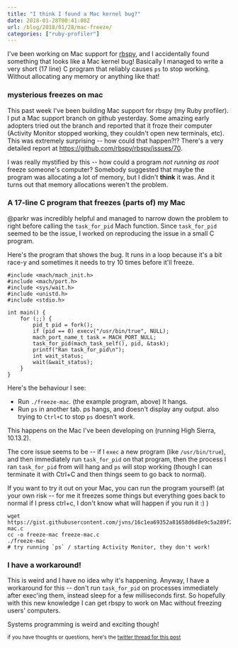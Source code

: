 ```yaml
---
title: "I think I found a Mac kernel bug?"
date: 2018-01-28T00:41:08Z
url: /blog/2018/01/28/mac-freeze/
categories: ["ruby-profiler"]
---
```


I've been working on Mac support for [rbspy](https://github.com/rbspy/rbspy), and I accidentally
found something that looks like a Mac kernel bug!  Basically I managed to write a very short (17
line) C program that reliably causes `ps` to stop working. Without allocating any memory or anything
like that!

### mysterious freezes on mac

This past week I've been building Mac support for rbspy (my Ruby profiler). I put a Mac support
branch on github yesterday. Some amazing early adopters tried out the branch and reported that it
froze their computer (Activity Monitor stopped working, they couldn't open new terminals, etc). This
was extremely surprising -- how could that happen?!? There's a very detailed report at
https://github.com/rbspy/rbspy/issues/70.

I was really mystified by this -- how could a program *not running as root* freeze someone's
computer? Somebody suggested that maybe the program was allocating a lot of
memory, but I didn't **think** it was. And it turns out that memory allocations weren't the problem.

### A 17-line C program that freezes (parts of) my Mac

@parkr was incredibly helpful and managed to narrow down the problem to right before calling the
`task_for_pid` Mach function. Since `task_for_pid` seemed to be the issue, I worked on reproducing
the issue in a small C program.

Here's the program that shows the bug. It runs in a loop because it's a bit race-y and sometimes it
needs to try 10 times before it'll freeze.

```
#include <mach/mach_init.h>
#include <mach/port.h>
#include <sys/wait.h>
#include <unistd.h>
#include <stdio.h>

int main() {
    for (;;) {
        pid_t pid = fork();
        if (pid == 0) execv("/usr/bin/true", NULL); 
        mach_port_name_t task = MACH_PORT_NULL;
        task_for_pid(mach_task_self(), pid, &task);
        printf("Ran task_for_pid\n");
        int wait_status;
        wait(&wait_status);
    }
}
```

Here's the behaviour I see:

* Run `./freeze-mac`. (the example program, above) It hangs.
* Run `ps` in another tab. ps hangs, and doesn't display any output. also trying to `Ctrl+C` to stop `ps` doesn't work.

This happens on the Mac I've been developing on (running High Sierra, 10.13.2).

The core issue seems to be -- if I `exec` a new program (like `/usr/bin/true`), and then immediately
run `task_for_pid` on that program, then the process I ran `task_for_pid` from will hang and `ps`
will stop working (though I can terminate it with Ctrl+C and then things seem to go back to
normal). 

If you want to try it out on your Mac, you can run the program yourself! (at your own risk -- for me
it freezes some things but everything goes back to normal if I press ctrl+c, I don't know what will
happen if you run it :) )

```
wget https://gist.githubusercontent.com/jvns/16c1ea69352a81658d6d8e9c5a289f2a/raw/ea11fa0a16bfcd4fd019666b790c6c8fe624f9f0/freeze-mac.c
cc -o freeze-mac freeze-mac.c
./freeze-mac
# try running `ps` / starting Activity Monitor, they don't work!
```

### I have a workaround!

This is weird and I have no idea why it's happening. Anyway, I have a workaround for this -- don't
run `task_for_pid` on processes immediately after exec'ing them, instead sleep for a few
milliseconds first. So hopefully with this new knowledge I can get rbspy to work on Mac without
freezing users' computers.

Systems programming is weird and exciting though!

<small>if you have thoughts or questions, here's the [twitter thread for this post](https://twitter.com/b0rk/status/957498366606368768)</small>
